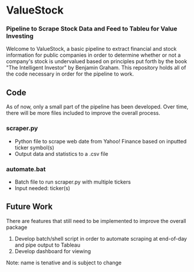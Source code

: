 # ValueStock
### Pipeline to Scrape Stock Data and Feed to Tableu for Value Investing

Welcome to ValueStock, a basic pipeline to extract financial and stock information for public companies in order to determine whether or not a company's stock is undervalued based on principles put forth by the book "The Intelligent Investor" by Benjamin Graham. This repository holds all of the code necessary in order for the pipeline to work.

## Code
As of now, only a small part of the pipeline has been developed. Over time, there will be more files included to improve the overall process.

### scraper.py
- Python file to scrape web date from Yahoo! Finance based on inputted ticker symbol(s)
- Output data and statistics to a .csv file

### automate.bat
- Batch file to run scraper.py with multiple tickers
- Input needed: ticker(s)

## Future Work
There are features that still need to be implemented to improve the overall package
1. Develop batch/shell script in order to automate scraping at end-of-day and pipe output to Tableau
2. Develop dashboard for viewing

Note: name is tenative and is subject to change
